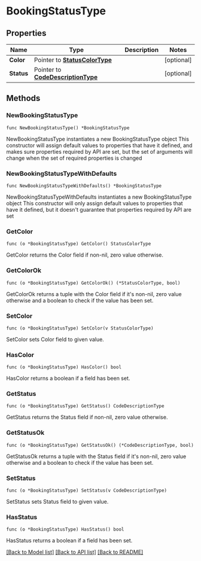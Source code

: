 # BookingStatusType

## Properties

Name | Type | Description | Notes
------------ | ------------- | ------------- | -------------
**Color** | Pointer to [**StatusColorType**](StatusColorType.md) |  | [optional] 
**Status** | Pointer to [**CodeDescriptionType**](CodeDescriptionType.md) |  | [optional] 

## Methods

### NewBookingStatusType

`func NewBookingStatusType() *BookingStatusType`

NewBookingStatusType instantiates a new BookingStatusType object
This constructor will assign default values to properties that have it defined,
and makes sure properties required by API are set, but the set of arguments
will change when the set of required properties is changed

### NewBookingStatusTypeWithDefaults

`func NewBookingStatusTypeWithDefaults() *BookingStatusType`

NewBookingStatusTypeWithDefaults instantiates a new BookingStatusType object
This constructor will only assign default values to properties that have it defined,
but it doesn't guarantee that properties required by API are set

### GetColor

`func (o *BookingStatusType) GetColor() StatusColorType`

GetColor returns the Color field if non-nil, zero value otherwise.

### GetColorOk

`func (o *BookingStatusType) GetColorOk() (*StatusColorType, bool)`

GetColorOk returns a tuple with the Color field if it's non-nil, zero value otherwise
and a boolean to check if the value has been set.

### SetColor

`func (o *BookingStatusType) SetColor(v StatusColorType)`

SetColor sets Color field to given value.

### HasColor

`func (o *BookingStatusType) HasColor() bool`

HasColor returns a boolean if a field has been set.

### GetStatus

`func (o *BookingStatusType) GetStatus() CodeDescriptionType`

GetStatus returns the Status field if non-nil, zero value otherwise.

### GetStatusOk

`func (o *BookingStatusType) GetStatusOk() (*CodeDescriptionType, bool)`

GetStatusOk returns a tuple with the Status field if it's non-nil, zero value otherwise
and a boolean to check if the value has been set.

### SetStatus

`func (o *BookingStatusType) SetStatus(v CodeDescriptionType)`

SetStatus sets Status field to given value.

### HasStatus

`func (o *BookingStatusType) HasStatus() bool`

HasStatus returns a boolean if a field has been set.


[[Back to Model list]](../README.md#documentation-for-models) [[Back to API list]](../README.md#documentation-for-api-endpoints) [[Back to README]](../README.md)


